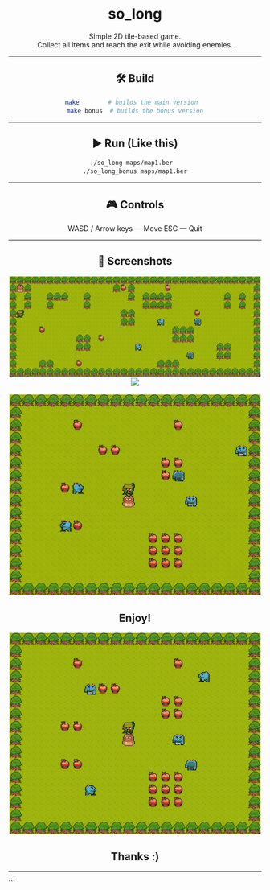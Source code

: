 <div align="center">

# so_long

Simple 2D tile-based game.  
Collect all items and reach the exit while avoiding enemies.

---

## 🛠️ Build

```bash
make        # builds the main version  
make bonus  # builds the bonus version
````

---

## ▶️ Run (Like this)

```bash
./so_long maps/map1.ber  
./so_long_bonus maps/map1.ber
```

---

## 🎮 Controls

WASD / Arrow keys — Move
ESC — Quit

---

## 📸 Screenshots

<p align="center">
  <img src="assets/map1.gif" width="500"/>
  <img src="assets/map2.gif" width="500"/>
</p>

<p align="center">
  <img src="assets/map3_lose.gif" width="500"/>
</p>

## Enjoy!

<p align="center">
  <img src="assets/map3.gif" width="500"/>
</p>

## Thanks :)
---

</div>
```
